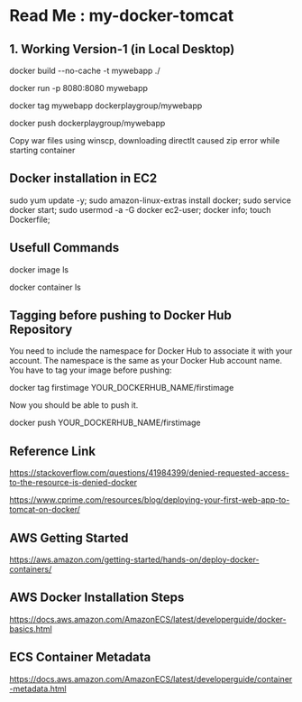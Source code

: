 # Read Me : my-docker-tomcat

## 1. Working Version-1 (in Local Desktop)

docker build --no-cache -t mywebapp ./

docker run -p 8080:8080 mywebapp

docker tag mywebapp dockerplaygroup/mywebapp

docker push dockerplaygroup/mywebapp

Copy war files using winscp, downloading directlt caused zip error while starting container

## Docker installation in EC2

sudo yum update -y;
sudo amazon-linux-extras install docker;
sudo service docker start;
sudo usermod -a -G docker ec2-user;
docker info;
touch Dockerfile;






## Usefull Commands

docker image ls

docker container ls

## Tagging before pushing to Docker Hub Repository

You need to include the namespace for Docker Hub to associate it with your account. The namespace is the same as your Docker Hub account name. You have to tag your image before pushing:

docker tag firstimage YOUR_DOCKERHUB_NAME/firstimage

Now you should be able to push it.

docker push YOUR_DOCKERHUB_NAME/firstimage

## Reference Link
https://stackoverflow.com/questions/41984399/denied-requested-access-to-the-resource-is-denied-docker

https://www.cprime.com/resources/blog/deploying-your-first-web-app-to-tomcat-on-docker/

## AWS Getting Started
https://aws.amazon.com/getting-started/hands-on/deploy-docker-containers/

## AWS Docker Installation Steps
https://docs.aws.amazon.com/AmazonECS/latest/developerguide/docker-basics.html

## ECS Container Metadata
https://docs.aws.amazon.com/AmazonECS/latest/developerguide/container-metadata.html
